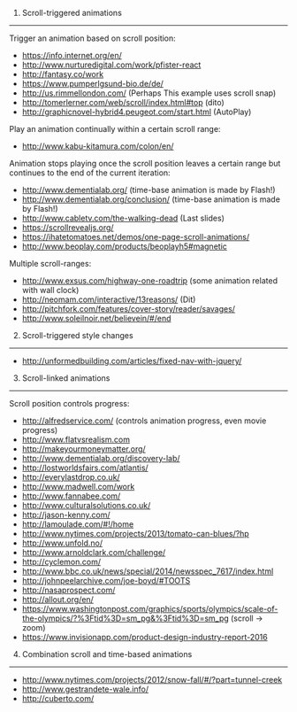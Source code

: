 1. Scroll-triggered animations
---------------------------------

Trigger an animation based on scroll position:

- https://info.internet.org/en/
- http://www.nurturedigital.com/work/pfister-react
- http://fantasy.co/work
- https://www.pumperlgsund-bio.de/de/
- http://us.rimmellondon.com/ (Perhaps This example uses scroll snap)
- http://tomerlerner.com/web/scroll/index.html#top (dito)
- http://graphicnovel-hybrid4.peugeot.com/start.html (AutoPlay)

Play an animation continually within a certain scroll range:

- http://www.kabu-kitamura.com/colon/en/

Animation stops playing once the scroll position leaves a certain range
but continues to the end of the current iteration:

- http://www.dementialab.org/ (time-base animation is made by Flash!)
- http://www.dementialab.org/conclusion/ (time-base animation is made by Flash!)
- http://www.cabletv.com/the-walking-dead (Last slides)
- https://scrollrevealjs.org/
- https://ihatetomatoes.net/demos/one-page-scroll-animations/
- http://www.beoplay.com/products/beoplayh5#magnetic

Multiple scroll-ranges:

- http://www.exsus.com/highway-one-roadtrip (some animation related with wall clock)
- http://neomam.com/interactive/13reasons/ (Dit)
- http://pitchfork.com/features/cover-story/reader/savages/
- http://www.soleilnoir.net/believein/#/end

2. Scroll-triggered style changes
------------------------------------

- http://unformedbuilding.com/articles/fixed-nav-with-jquery/

3. Scroll-linked animations
-----------------------------

Scroll position controls progress:

- http://alfredservice.com/ (controls animation progress, even movie progress)
- http://www.flatvsrealism.com
- http://makeyourmoneymatter.org/
- http://www.dementialab.org/discovery-lab/
- http://lostworldsfairs.com/atlantis/
- http://everylastdrop.co.uk/
- http://www.madwell.com/work
- http://www.fannabee.com/
- http://www.culturalsolutions.co.uk/
- http://jason-kenny.com/
- http://lamoulade.com/#!/home
- http://www.nytimes.com/projects/2013/tomato-can-blues/?hp
- http://www.unfold.no/
- http://www.arnoldclark.com/challenge/
- http://cyclemon.com/
- http://www.bbc.co.uk/news/special/2014/newsspec_7617/index.html
- http://johnpeelarchive.com/joe-boyd/#TOOTS
- http://nasaprospect.com/
- http://allout.org/en/
- https://www.washingtonpost.com/graphics/sports/olympics/scale-of-the-olympics/?%3Ftid%3D=sm_pg&%3Ftid%3D=sm_pg (scroll &rarr; zoom)
- https://www.invisionapp.com/product-design-industry-report-2016

4. Combination scroll and time-based animations
------------------------------------------------------

- http://www.nytimes.com/projects/2012/snow-fall/#/?part=tunnel-creek
- http://www.gestrandete-wale.info/
- http://cuberto.com/
